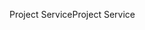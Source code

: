 <span data-ttu-id="c5a2a-101">Project Service</span><span class="sxs-lookup"><span data-stu-id="c5a2a-101">Project Service</span></span>
